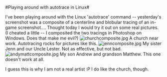 #Playing around with autotrace in Linux#

I've been playing around with the Linux 'autotrace' command -- yesterday's screenshot was a composite of a centerline and blobular tracing of an in-game screenshot.... Thought today I would try it out on some real pictures. (I cheated a little -- I composited the two tracings in Photoshop on Windows. Does that make me evil?)
![churchcomposite.jpg](http://westkarana.com/wp-content/uploads/2007/09/churchcomposite.jpg)
A church near work. Autotracing rocks for pictures like this.
![jenncomposite.jpg](http://westkarana.com/wp-content/uploads/2007/09/jenncomposite.jpg)
My sister Jenn and our Uncle Lester. Not as effective, but not bad.
![andymattcomposite.jpg](http://westkarana.com/wp-content/uploads/2007/09/andymattcomposite.jpg)
My son Andrew and grandson Matthew. This one doesn't work at all.

I guess this is why I am not a real artist :P I do like the church, though.
